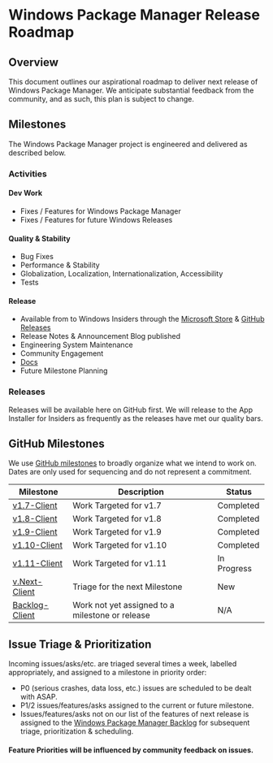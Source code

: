 # Windows Package Manager Release Roadmap

## Overview

This document outlines our aspirational roadmap to deliver next release of Windows Package Manager. We anticipate substantial feedback from the community, and as such, this plan is subject to change.

## Milestones

The Windows Package Manager project is engineered and delivered as described below.

### Activities

#### Dev Work

* Fixes / Features for Windows Package Manager
* Fixes / Features for future Windows Releases

#### Quality & Stability

* Bug Fixes
* Performance & Stability
* Globalization, Localization, Internationalization, Accessibility
* Tests

#### Release

* Available from to Windows Insiders through the [Microsoft Store](https://apps.microsoft.com/detail/9nblggh4nns1) & [GitHub Releases](https://github.com/microsoft/winget-cli/releases)
* Release Notes & Announcement Blog published
* Engineering System Maintenance
* Community Engagement
* [Docs](https://docs.microsoft.com/windows/package-manager/)
* Future Milestone Planning

### Releases

Releases will be available here on GitHub first. We will release to the App Installer for Insiders as frequently as the releases have met our quality bars.

## GitHub Milestones

We use [GitHub milestones](https://github.com/microsoft/winget-cli/milestones) to broadly organize what we intend to work on. Dates are only used for sequencing and do not represent a commitment.

| Milestone                                                                                                     | Description                                     | Status      |
| ------------------------------------------------------------------------------------------------------------- | ----------------------------------------------- | ----------- |
| [v1.7-Client](https://github.com/microsoft/winget-cli/milestone/42)                                           | Work Targeted for v1.7                          | Completed   |
| [v1.8-Client](https://github.com/microsoft/winget-cli/milestone/43)                                           | Work Targeted for v1.8                          | Completed   |
| [v1.9-Client](https://github.com/microsoft/winget-cli/milestone/44)                                           | Work Targeted for v1.9                          | Completed   |
| [v1.10-Client](https://github.com/microsoft/winget-cli/milestone/45)                                          | Work Targeted for v1.10                         | Completed   |
| [v1.11-Client](https://github.com/microsoft/winget-cli/milestone/46)                                          | Work Targeted for v1.11                         | In Progress |
| [v.Next-Client](https://github.com/microsoft/winget-cli/milestone/41)                                         | Triage for the next Milestone                   | New         |
| [Backlog-Client](https://github.com/microsoft/winget-cli/issues?q=is%3Aissue%20state%3Aopen%20no%3Amilestone) | Work not yet assigned to a milestone or release | N/A         |

## Issue Triage & Prioritization

Incoming issues/asks/etc. are triaged several times a week, labelled appropriately, and assigned to a milestone in priority order:

* P0 (serious crashes, data loss, etc.) issues are scheduled to be dealt with ASAP.
* P1/2 issues/features/asks assigned to the current or future milestone.
* Issues/features/asks not on our list of the features of next release is assigned to the [Windows Package Manager Backlog](https://github.com/microsoft/winget-cli/milestone/2) for subsequent triage, prioritization & scheduling.

#### Feature Priorities will be influenced by community feedback on issues.

